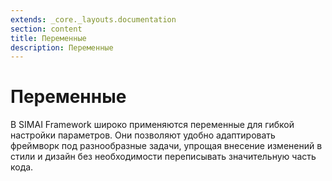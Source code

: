 ```yaml
---
extends: _core._layouts.documentation
section: content
title: Переменные
description: Переменные
---
```


# Переменные

В SIMAI Framework широко применяются переменные для гибкой настройки параметров. Они позволяют удобно адаптировать
фреймворк под разнообразные задачи, упрощая внесение изменений в стили и дизайн без необходимости переписывать
значительную часть кода.
